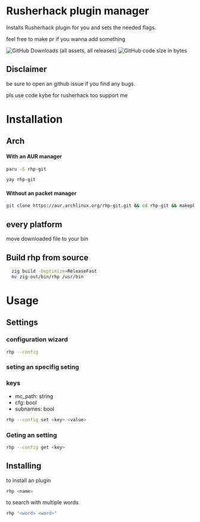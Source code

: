 
# Rusherhack plugin manager

Installs Rusherhack plugin for you and sets the needed flags.

feel free to make pr if you wanna add something

![GitHub Downloads (all assets, all releases)](https://img.shields.io/github/downloads/kybe236/rhp/total?style=flat)
![GitHub code size in bytes](https://img.shields.io/github/languages/code-size/kybe236/rhp)

## Disclaimer

be sure to open an github issue if you find any bugs.

pls use code kybe for rusherhack too support me

# Installation

## Arch

#### With an AUR manager

```bash
paru -S rhp-git
```

```bash
yay rhp-git
```

#### Without an packet manager

```bash
git clone https://aur.archlinux.org/rhp-git.git && cd rhp-git && makepkg -si
```

## every platform

move downloaded file to your bin

## Build rhp from source

```bash
  zig build -Doptimize=ReleaseFast
  mv zig-out/bin/rhp /usr/bin
```

# Usage

## Settings

### configuration wizard
```bash
rhp --config
```

### seting an specifig seting

### keys

- mc_path:  string
- cfg:  bool
- subnames: bool

```bash
rhp --config set <key> <value>
```

### Geting an setting

```bash
rhp --config get <key>
```

## Installing

to install an plugin

```bash
rhp <name>
```

to search with multiple words

```bash
rhp "<word> <word>"
```

